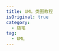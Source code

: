 ```yaml
---
title: UML 类图教程
isOriginal: true
category:
  - 随笔
tag:
  - UML
---
```


<YouTube id="UI6lqHOVHic" />

<YouTube id="R9SXpaD_aB4" />
